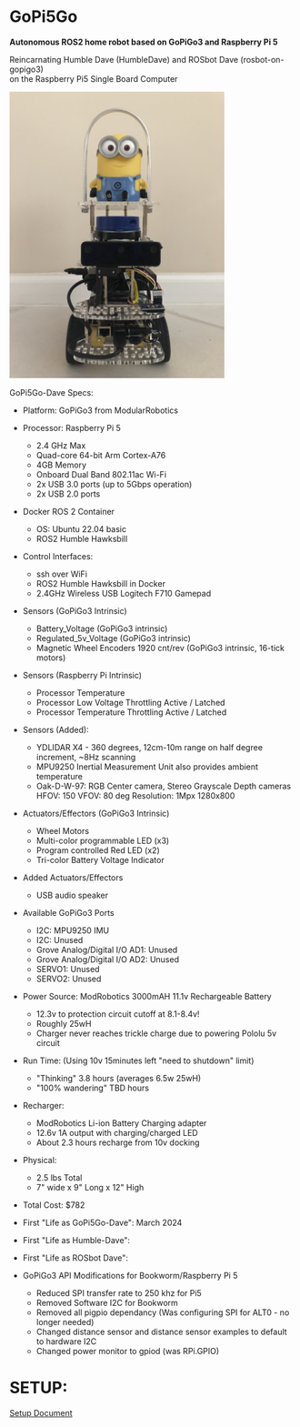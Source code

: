 # GoPi5Go

**Autonomous ROS2 home robot based on GoPiGo3 and Raspberry Pi 5**

Reincarnating Humble Dave (HumbleDave) and ROSbot Dave (rosbot-on-gopigo3)  
on the Raspberry Pi5 Single Board Computer  



<img src="https://github.com/slowrunner/GoPi5Go/blob/main/Graphics/2024-03-17_Front_GoPi5Go_Dave.JPG" width="378" height="504" />


GoPi5Go-Dave Specs:

- Platform: GoPiGo3 from ModularRobotics 

- Processor: Raspberry Pi 5
  * 2.4 GHz Max
  * Quad-core 64-bit Arm Cortex-A76
  * 4GB Memory
  * Onboard Dual Band 802.11ac Wi-Fi
  * 2x USB 3.0 ports (up to 5Gbps operation)
  * 2x USB 2.0 ports

- Docker ROS 2 Container
  *  OS: Ubuntu 22.04 basic 
  *  ROS2 Humble Hawksbill
 
- Control Interfaces: 
  * ssh over WiFi
  * ROS2 Humble Hawksbill in Docker
  * 2.4GHz Wireless USB Logitech F710 Gamepad 

- Sensors (GoPiGo3 Intrinsic)
  * Battery_Voltage (GoPiGo3 intrinsic)
  * Regulated_5v_Voltage (GoPiGo3 intrinsic)
  * Magnetic Wheel Encoders 1920 cnt/rev (GoPiGo3 intrinsic, 16-tick motors)

- Sensors (Raspberry Pi Intrinsic)  
  * Processor Temperature 
  * Processor Low Voltage Throttling Active / Latched
  * Processor Temperature Throttling Active / Latched
  
- Sensors (Added):
  * YDLIDAR X4 - 360 degrees, 12cm-10m range on half degree increment, ~8Hz scanning
  * MPU9250 Inertial Measurement Unit
    also provides ambient temperature 
  * Oak-D-W-97: RGB Center camera, Stereo Grayscale Depth cameras  
    HFOV: 150 VFOV: 80 deg Resolution: 1Mpx 1280x800  
  
- Actuators/Effectors (GoPiGo3 Intrinsic)
  * Wheel Motors
  * Multi-color programmable LED (x3)
  * Program controlled Red LED (x2)
  * Tri-color Battery Voltage Indicator

- Added Actuators/Effectors 
  * USB audio speaker  
  
- Available GoPiGo3 Ports
  * I2C: MPU9250 IMU  
  * I2C: Unused  
  * Grove Analog/Digital I/O AD1: Unused
  * Grove Analog/Digital I/O AD2: Unused 
  * SERVO1: Unused
  * SERVO2: Unused

- Power Source: ModRobotics 3000mAH 11.1v Rechargeable Battery
  * 12.3v to protection circuit cutoff at 8.1-8.4v! 
  * Roughly 25wH
  * Charger never reaches trickle charge due to powering Pololu 5v circuit 

- Run Time: (Using 10v 15minutes left "need to shutdown" limit) 
  * "Thinking" 3.8 hours  (averages 6.5w 25wH)
  * "100% wandering" TBD hours

- Recharger:  
  * ModRobotics Li-ion Battery Charging adapter
  * 12.6v 1A output with charging/charged LED
  * About 2.3 hours recharge from 10v docking

- Physical:
  * 2.5 lbs Total
  * 7" wide x 9" Long x 12" High

- Total Cost: $782

- First "Life as GoPi5Go-Dave": March 2024
- First "Life as Humble-Dave": 
- First "Life as ROSbot Dave": 

- GoPiGo3 API Modifications for Bookworm/Raspberry Pi 5
  * Reduced SPI transfer rate to 250 khz for Pi5
  * Removed Software I2C for Bookworm
  * Removed all pigpio dependancy (Was configuring SPI for ALT0 - no longer needed)
  * Changed distance sensor and distance sensor examples to default to hardware I2C
  * Changed power monitor to gpiod (was RPi.GPIO)

# SETUP:  
[Setup Document](config/SETUP.md) 

